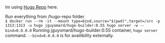Im using [Hugo Repo](https://github.com/btholt/hugo-example) here.

Run everything from /hugo-repo folder.\
`$ docker run --rm -it --mount type=bind,source="$(pwd)",target=/src -p 1313:1313 -u hugo jguyomard/hugo-builder:0.55 hugo server -w --bind=0.0.0.0`
Running jguyomard/hugo-builder:0.55 container, `hugo server` command. `--bind=0.0.0.0` is for availibility externally. 
